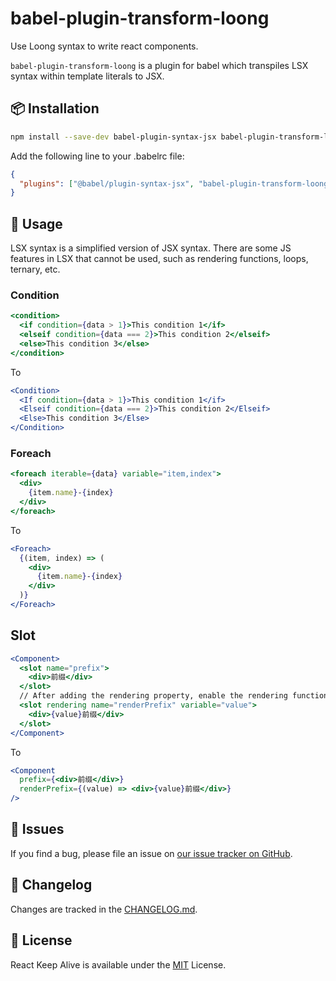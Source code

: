 # babel-plugin-transform-loong

Use Loong syntax to write react components.

`babel-plugin-transform-loong` is a plugin for babel which transpiles LSX syntax within template literals to JSX.

## 📦 Installation

```bash
npm install --save-dev babel-plugin-syntax-jsx babel-plugin-transform-loong
```

Add the following line to your .babelrc file:

```json
{
  "plugins": ["@babel/plugin-syntax-jsx", "babel-plugin-transform-loong"]
}
```

## 🔨 Usage

LSX syntax is a simplified version of JSX syntax. There are some JS features in LSX that cannot be used, such as rendering functions, loops, ternary, etc.

### Condition

```jsx
<condition>
  <if condition={data > 1}>This condition 1</if>
  <elseif condition={data === 2}>This condition 2</elseif>
  <else>This condition 3</else>
</condition>
```

To

```jsx
<Condition>
  <If condition={data > 1}>This condition 1</if>
  <Elseif condition={data === 2}>This condition 2</Elseif>
  <Else>This condition 3</Else>
</Condition>
```

### Foreach

```jsx
<foreach iterable={data} variable="item,index">
  <div>
    {item.name}-{index}
  </div>
</foreach>
```

To

```jsx
<Foreach>
  {(item, index) => (
    <div>
      {item.name}-{index}
    </div>
  )}
</Foreach>
```

## Slot

```jsx
<Component>
  <slot name="prefix">
    <div>前缀</div>
  </slot>
  // After adding the rendering property, enable the rendering function
  <slot rendering name="renderPrefix" variable="value">
    <div>{value}前缀</div>
  </slot>
</Component>
```

To

```jsx
<Component
  prefix={<div>前缀</div>}
  renderPrefix={(value) => <div>{value}前缀</div>}
/>
```

## 🐛 Issues

If you find a bug, please file an issue on [our issue tracker on GitHub](https://github.com/loongjs/babel-plugin-transform-loong/issues).

## 🏁 Changelog

Changes are tracked in the [CHANGELOG.md](https://github.com/loongjs/babel-plugin-transform-loong/blob/master/CHANGELOG.md).

## 📄 License

React Keep Alive is available under the [MIT](https://github.com/loongjs/babel-plugin-transform-loong/blob/master/LICENSE) License.
